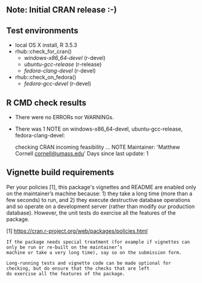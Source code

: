 ## Note: Initial CRAN release :-)


## Test environments
- local OS X install, R 3.5.3
- rhub::check_for_cran()
  - _windows-x86_64-devel_ (r-devel)
  - _ubuntu-gcc-release_ (r-release)
  - _fedora-clang-devel_ (r-devel)
- rhub::check_on_fedora()
  - _fedora-gcc-devel_ (r-devel)


## R CMD check results
- There were no ERRORs nor WARNINGs.
- There was 1 NOTE on windows-x86_64-devel, ubuntu-gcc-release, fedora-clang-devel:

    checking CRAN incoming feasibility ... NOTE
    Maintainer: 'Matthew Cornell <cornell@umass.edu>'
    Days since last update: 1


## Vignette build requirements
Per your policies [1], this package's vignettes and README are enabled only on the maintainer’s machine because: 1) they
take a long time (more than a few seconds) to run, and 2) they execute destructive database operations and so operate on
a development server (rather than modify our production database). However, the unit tests do exercise all the features
of the package.

[1] https://cran.r-project.org/web/packages/policies.html

    If the package needs special treatment (for example if vignettes can only be run or re-built on the maintainer’s
    machine or take a very long time), say so on the submission form.

    Long-running tests and vignette code can be made optional for checking, but do ensure that the checks that are left
    do exercise all the features of the package.

